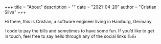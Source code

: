 +++
title = "About"
description = ""
date = "2021-04-20"
author = "Cristian Silva"
+++

Hi there, this is Cristian, a software engineer living in Hamburg, Germany.  

I code to pay the bills and sometimes to have some fun. If you’d like to get in touch, feel free to say hello through any of the social links :+1::+1:
